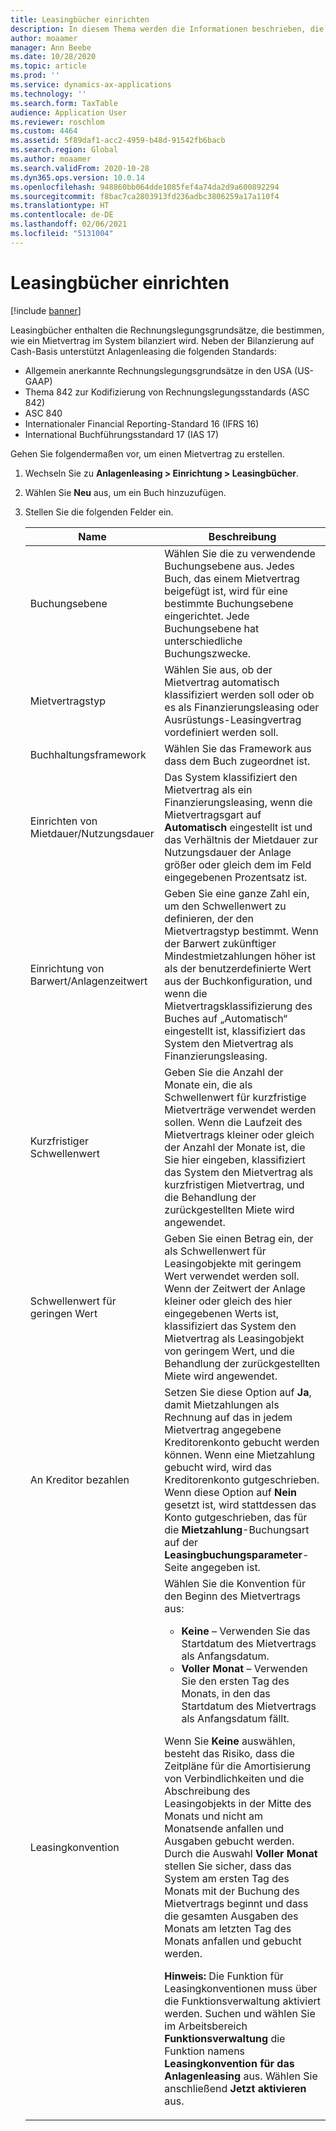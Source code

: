 ```yaml
---
title: Leasingbücher einrichten
description: In diesem Thema werden die Informationen beschrieben, die in Leasingbüchern verwaltet werden. Leasingbücher enthalten die Rechnungslegungsgrundsätze, die bestimmen, wie ein Mietvertrag im System bilanziert wird.
author: moaamer
manager: Ann Beebe
ms.date: 10/28/2020
ms.topic: article
ms.prod: ''
ms.service: dynamics-ax-applications
ms.technology: ''
ms.search.form: TaxTable
audience: Application User
ms.reviewer: roschlom
ms.custom: 4464
ms.assetid: 5f89daf1-acc2-4959-b48d-91542fb6bacb
ms.search.region: Global
ms.author: moaamer
ms.search.validFrom: 2020-10-28
ms.dyn365.ops.version: 10.0.14
ms.openlocfilehash: 948860bb064dde1085fef4a74da2d9a600892294
ms.sourcegitcommit: f8bac7ca2803913fd236adbc3806259a17a110f4
ms.translationtype: HT
ms.contentlocale: de-DE
ms.lasthandoff: 02/06/2021
ms.locfileid: "5131004"
---
```

# <a name="set-up-lease-books"></a>Leasingbücher einrichten

[!include [banner](../includes/banner.md)]

Leasingbücher enthalten die Rechnungslegungsgrundsätze, die bestimmen, wie ein Mietvertrag im System bilanziert wird. Neben der Bilanzierung auf Cash-Basis unterstützt Anlagenleasing die folgenden Standards:

- Allgemein anerkannte Rechnungslegungsgrundsätze in den USA (US-GAAP)
- Thema 842 zur Kodifizierung von Rechnungslegungsstandards (ASC 842)
- ASC 840
- Internationaler Financial Reporting-Standard 16 (IFRS 16)
- International Buchführungsstandard 17 (IAS 17)

Gehen Sie folgendermaßen vor, um einen Mietvertrag zu erstellen.

1. Wechseln Sie zu **Anlagenleasing \> Einrichtung \> Leasingbücher**.
2. Wählen Sie **Neu** aus, um ein Buch hinzuzufügen.
3. Stellen Sie die folgenden Felder ein.

    | Name                                     | Beschreibung |
    |------------------------------------------|-------------|
    | Buchungsebene                            | Wählen Sie die zu verwendende Buchungsebene aus. Jedes Buch, das einem Mietvertrag beigefügt ist, wird für eine bestimmte Buchungsebene eingerichtet. Jede Buchungsebene hat unterschiedliche Buchungszwecke. |
    | Mietvertragstyp                               | Wählen Sie aus, ob der Mietvertrag automatisch klassifiziert werden soll oder ob es als Finanzierungsleasing oder Ausrüstungs-Leasingvertrag vordefiniert werden soll. |
    | Buchhaltungsframework                     | Wählen Sie das Framework aus dass dem Buch zugeordnet ist. |
    | Einrichten von Mietdauer/Nutzungsdauer          | Das System klassifiziert den Mietvertrag als ein Finanzierungsleasing, wenn die Mietvertragsgart auf **Automatisch** eingestellt ist und das Verhältnis der Mietdauer zur Nutzungsdauer der Anlage größer oder gleich dem im Feld eingegebenen Prozentsatz ist.  |
    | Einrichtung von Barwert/Anlagenzeitwert   | Geben Sie eine ganze Zahl ein, um den Schwellenwert zu definieren, der den Mietvertragstyp bestimmt. Wenn der Barwert zukünftiger Mindestmietzahlungen höher ist als der benutzerdefinierte Wert aus der Buchkonfiguration, und wenn die Mietvertragsklassifizierung des Buches auf „Automatisch“ eingestellt ist, klassifiziert das System den Mietvertrag als Finanzierungsleasing. |
    | Kurzfristiger Schwellenwert                     | Geben Sie die Anzahl der Monate ein, die als Schwellenwert für kurzfristige Mietverträge verwendet werden sollen. Wenn die Laufzeit des Mietvertrags kleiner oder gleich der Anzahl der Monate ist, die Sie hier eingeben, klassifiziert das System den Mietvertrag als kurzfristigen Mietvertrag, und die Behandlung der zurückgestellten Miete wird angewendet. |
    | Schwellenwert für geringen Wert                      | Geben Sie einen Betrag ein, der als Schwellenwert für Leasingobjekte mit geringem Wert verwendet werden soll. Wenn der Zeitwert der Anlage kleiner oder gleich des hier eingegebenen Werts ist, klassifiziert das System den Mietvertrag als Leasingobjekt von geringem Wert, und die Behandlung der zurückgestellten Miete wird angewendet. |
    | An Kreditor bezahlen                            | Setzen Sie diese Option auf **Ja**, damit Mietzahlungen als Rechnung auf das in jedem Mietvertrag angegebene Kreditorenkonto gebucht werden können. Wenn eine Mietzahlung gebucht wird, wird das Kreditorenkonto gutgeschrieben. Wenn diese Option auf **Nein** gesetzt ist, wird stattdessen das Konto gutgeschrieben, das für die **Mietzahlung**-Buchungsart auf der **Leasingbuchungsparameter**-Seite angegeben ist. |
    | Leasingkonvention                       | Wählen Sie die Konvention für den Beginn des Mietvertrags aus:<ul><li><b>Keine</b> – Verwenden Sie das Startdatum des Mietvertrags als Anfangsdatum.</li><li><b>Voller Monat</b> – Verwenden Sie den ersten Tag des Monats, in den das Startdatum des Mietvertrags als Anfangsdatum fällt.</li></ul><p>Wenn Sie <b>Keine</b> auswählen, besteht das Risiko, dass die Zeitpläne für die Amortisierung von Verbindlichkeiten und die Abschreibung des Leasingobjekts in der Mitte des Monats und nicht am Monatsende anfallen und Ausgaben gebucht werden. Durch die Auswahl <b>Voller Monat</b> stellen Sie sicher, dass das System am ersten Tag des Monats mit der Buchung des Mietvertrags beginnt und dass die gesamten Ausgaben des Monats am letzten Tag des Monats anfallen und gebucht werden.</p><p><strong>Hinweis:</strong> Die Funktion für Leasingkonventionen muss über die Funktionsverwaltung aktiviert werden. Suchen und wählen Sie im Arbeitsbereich <b>Funktionsverwaltung</b> die Funktion namens <b>Leasingkonvention für das Anlagenleasing</b> aus. Wählen Sie anschließend <b>Jetzt aktivieren</b> aus.</p> |
